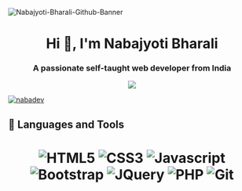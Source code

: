 ![Nabajyoti-Bharali-Github-Banner](https://user-images.githubusercontent.com/128791771/229297587-9443d280-5e49-4872-9e5c-1ed6caab2f41.png)


<h1 align="center">Hi 👋, I'm Nabajyoti Bharali</h1>
<h3 align="center">A passionate self-taught web developer from India</h3>

<!-- Typing SVG by DenverCoder1 - https://github.com/DenverCoder1/readme-typing-svg -->
<p align="center">
<!--   <a href="https://github.com/DenverCoder1/readme-typing-svg"> -->
    <img src="https://readme-typing-svg.herokuapp.com?color=42E2B8&width=380&height=45&lines=Open-Source+Enthusiast;Always+Learning+New+Things;Thanks+For+Visiting+My+Profile...&center=true"></a>
</p>

<p align="left"> <a href="https://twitter.com/nabadev" target="blank"><img src="https://img.shields.io/twitter/follow/nabadev?logo=twitter&style=for-the-badge" alt="nabadev" /></a> </p>

## 🔩 Languages and Tools
<h1 align = "center">

![HTML5](https://img.shields.io/badge/-html5-d9534f?style=for-the-badge&logo=html5&logoColor=white)
![CSS3](https://img.shields.io/badge/-css3-1572B6?style=for-the-badge&logo=css3&logoColor=white)
![Javascript](https://img.shields.io/badge/-javascript-FFED66?style=for-the-badge&logo=javascript&logoColor=black)
![Bootstrap](https://img.shields.io/badge/-bootstrap-5448C8?style=for-the-badge&logo=bootstrap&logoColor=white)
![JQuery](https://img.shields.io/badge/-jquery-FFFFFF?style=for-the-badge&logo=jquery&logoColor=blue)
![PHP](https://img.shields.io/badge/-php-4F5B93?style=for-the-badge&logo=php&logoColor=white)
![Git](https://img.shields.io/badge/-git-F1502F?style=for-the-badge&logo=git&logoColor=white)
</h1>
